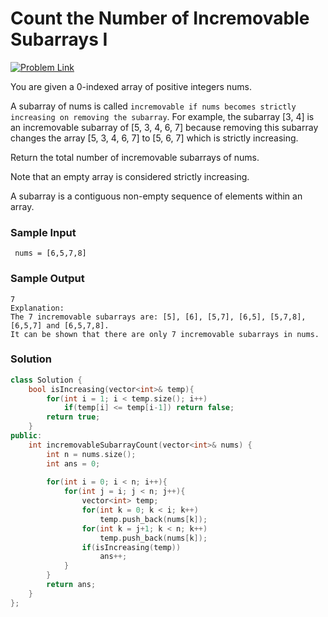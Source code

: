 # Count the Number of Incremovable Subarrays I

[![Problem Link](https://img.shields.io/badge/-LeetCode-FFA116?style=for-the-badge&logo=LeetCode&logoColor=black)](https://leetcode.com/problems/count-the-number-of-incremovable-subarrays-i/description/)

You are given a 0-indexed array of positive integers nums.

A subarray of nums is called `incremovable if nums becomes strictly increasing on removing the subarray`. 
For example, the subarray [3, 4] is an incremovable subarray of [5, 3, 4, 6, 7] because removing this subarray 
changes the array [5, 3, 4, 6, 7] to [5, 6, 7] which is strictly increasing.

Return the total number of incremovable subarrays of nums.

Note that an empty array is considered strictly increasing.

A subarray is a contiguous non-empty sequence of elements within an array.

### Sample Input
```
 nums = [6,5,7,8]
```

### Sample Output
```
7
Explanation:
The 7 incremovable subarrays are: [5], [6], [5,7], [6,5], [5,7,8], [6,5,7] and [6,5,7,8].
It can be shown that there are only 7 incremovable subarrays in nums.
```

### Solution
```cpp
class Solution {
    bool isIncreasing(vector<int>& temp){
        for(int i = 1; i < temp.size(); i++)
            if(temp[i] <= temp[i-1]) return false;
        return true;
    }
public:
    int incremovableSubarrayCount(vector<int>& nums) {
        int n = nums.size();
        int ans = 0;
        
        for(int i = 0; i < n; i++){
            for(int j = i; j < n; j++){
                vector<int> temp;
                for(int k = 0; k < i; k++)
                    temp.push_back(nums[k]);
                for(int k = j+1; k < n; k++)
                    temp.push_back(nums[k]);
                if(isIncreasing(temp))
                    ans++;
            }
        }
        return ans;
    }
};
```
